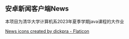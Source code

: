 ## 安卓新闻客户端News

本项目为清华大学计算机系2023年夏季学期java课程的大作业

<a href="https://www.flaticon.com/free-icons/news" title="news icons">News icons created by dickpra - Flaticon</a>